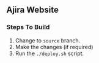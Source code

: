 ## Ajira Website

### Steps To Build

1. Change to `source` branch.
2. Make the changes (if required)
3. Run the `./deploy.sh` script.